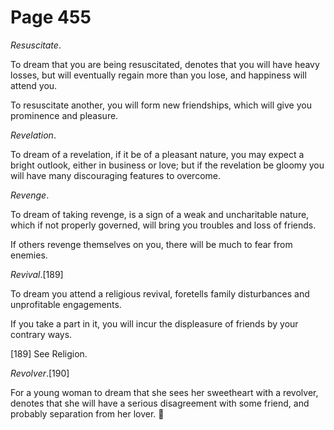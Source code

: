 # Page 455
_Resuscitate_.


To dream that you are being resuscitated, denotes that you will
have heavy losses, but will eventually regain more than you lose,
and happiness will attend you.


To resuscitate another, you will form new friendships, which will give
you prominence and pleasure.


_Revelation_.


To dream of a revelation, if it be of a pleasant nature,
you may expect a bright outlook, either in business or love;
but if the revelation be gloomy you will have many discouraging
features to overcome.


_Revenge_.


To dream of taking revenge, is a sign of a weak and uncharitable nature,
which if not properly governed, will bring you troubles and loss of friends.


If others revenge themselves on you, there will be much to fear from enemies.


_Revival_.[189]


To dream you attend a religious revival, foretells family disturbances
and unprofitable engagements.


If you take a part in it, you will incur the displeasure of friends
by your contrary ways.



[189] See Religion.


_Revolver_.[190]


For a young woman to dream that she sees her sweetheart with a revolver,
denotes that she will have a serious disagreement with some friend,
and probably separation from her lover.
